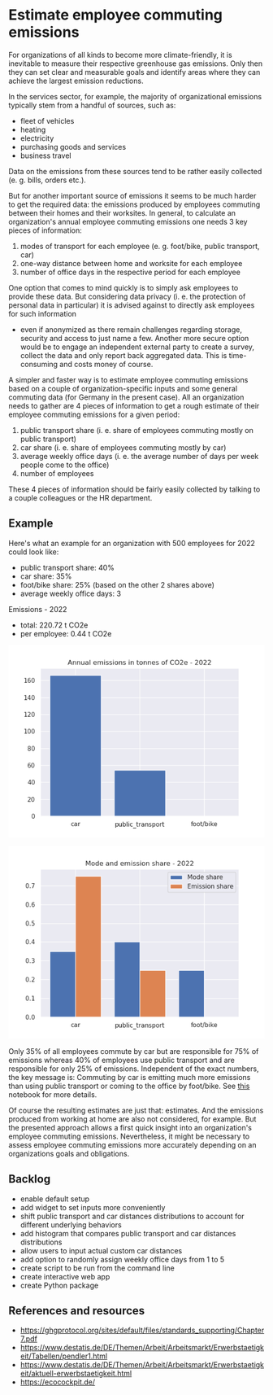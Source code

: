 # Estimate employee commuting emissions

For organizations of all kinds to become more climate-friendly, it is inevitable to measure their respective greenhouse gas emissions.
Only then they can set clear and measurable goals and identify areas where they can achieve the largest emission reductions.

In the services sector, for example, the majority of organizational emissions typically stem from a handful of sources, such as:
- fleet of vehicles
- heating
- electricity
- purchasing goods and services
- business travel

Data on the emissions from these sources tend to be rather easily collected (e. g. bills, orders etc.).

But for another important source of emissions it seems to be much harder to get the required data:
the emissions produced by employees commuting between their homes and their worksites.
In general, to calculate an organization's annual employee commuting emissions one needs 3 key pieces of information:
1. modes of transport for each employee (e. g. foot/bike, public transport, car)
2. one-way distance between home and worksite for each employee
3. number of office days in the respective period for each employee

One option that comes to mind quickly is to simply ask employees to provide these data.
But considering data privacy (i. e. the protection of personal data in particular) it is advised against to directly ask employees for such information
- even if anonymized as there remain challenges regarding storage, security and access to just name a few.
Another more secure option would be to engage an independent external party to create a survey, collect the data and only report back aggregated data.
This is time-consuming and costs money of course.

A simpler and faster way is to estimate employee commuting emissions based on a couple of organization-specific inputs
and some general commuting data (for Germany in the present case).
All an organization needs to gather are 4 pieces of information to get a rough estimate of their employee commuting emissions for a given period:
1. public transport share (i. e. share of employees commuting mostly on public transport)
2. car share (i. e. share of employees commuting mostly by car)
3. average weekly office days (i. e. the average number of days per week people come to the office)
4. number of employees

These 4 pieces of information should be fairly easily collected by talking to a couple colleagues or the HR department.



## Example

Here's what an example for an organization with 500 employees for 2022 could look like:
- public transport share: 40%
- car share: 35%
- foot/bike share: 25% (based on the other 2 shares above)
- average weekly office days: 3

Emissions - 2022
- total: 220.72 t CO2e
- per employee: 0.44 t CO2e

![annual emissions by mode](annual_emissions_by_mode.png 'annual emissions by mode')

![mode and emission shares](mode_and_emission_shares.png 'mode and emission shares')

Only 35% of all employees commute by car but are responsible for 75% of emissions
whereas 40% of employees use public transport and are responsible for only 25% of emissions.
Independent of the exact numbers, the key message is:
Commuting by car is emitting much more emissions than using public transport or coming to the office by foot/bike.
See [this](https://github.com/alexvmt/estimate_employee_commuting_emissions/blob/main/estimate_employee_commuting_emissions.ipynb) notebook
for more details.

Of course the resulting estimates are just that: estimates. And the emissions produced from working at home are also not considered, for example.
But the presented approach allows a first quick insight into an organization's employee commuting emissions.
Nevertheless, it might be necessary to assess employee commuting emissions more accurately depending on an organizations goals and obligations.



## Backlog

- enable default setup
- add widget to set inputs more conveniently
- shift public transport and car distances distributions to account for different underlying behaviors
- add histogram that compares public transport and car distances distributions
- allow users to input actual custom car distances
- add option to randomly assign weekly office days from 1 to 5
- create script to be run from the command line
- create interactive web app
- create Python package



## References and resources

- https://ghgprotocol.org/sites/default/files/standards_supporting/Chapter7.pdf
- https://www.destatis.de/DE/Themen/Arbeit/Arbeitsmarkt/Erwerbstaetigkeit/Tabellen/pendler1.html
- https://www.destatis.de/DE/Themen/Arbeit/Arbeitsmarkt/Erwerbstaetigkeit/aktuell-erwerbstaetigkeit.html
- https://ecocockpit.de/
